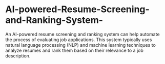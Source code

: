 # AI-powered-Resume-Screening-and-Ranking-System-
An AI-powered resume screening and ranking system can help automate the process of evaluating job applications. This system typically uses natural language processing (NLP) and machine learning techniques to analyze resumes and rank them based on their relevance to a job description.
